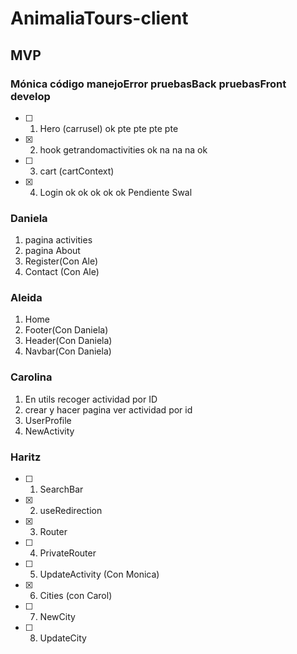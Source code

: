 # AnimaliaTours-client

## MVP

### Mónica código manejoError pruebasBack pruebasFront develop

- [ ] 1. Hero (carrusel) ok pte pte pte pte
- [x] 2. hook getrandomactivities ok na na na ok
- [ ] 3. cart (cartContext)
- [x] 4. Login ok ok ok ok ok Pendiente Swal
  <!-- - [ ] 5. Update Activity ok pendiente actualizar utils/handleGetbyId.js -->

### Daniela

1. pagina activities
2. pagina About
3. Register(Con Ale)
4. Contact (Con Ale)

### Aleida

1. Home
2. Footer(Con Daniela)
3. Header(Con Daniela)
4. Navbar(Con Daniela)

### Carolina

1. En utils recoger actividad por ID
2. crear y hacer pagina ver actividad por id
3. UserProfile
4. NewActivity

### Haritz

- [ ] 1. SearchBar
- [x] 2. useRedirection
- [x] 3. Router
- [ ] 4. PrivateRouter
- [ ] 5. UpdateActivity (Con Monica)
- [x] 6. Cities (con Carol)
- [ ] 7. NewCity
- [ ] 8. UpdateCity
